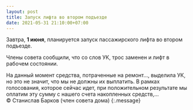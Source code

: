 ```yaml
---
layout: post
title: Запуск лифта во втором подъезде
date: 2021-05-31 21:10:00+07:00
---
```


Завтра, **1 июня**, планируется запуск пассажирского лифта во втором подъезде.

Члены совета сообщили, что со слов УК, трос заменен и лифт в рабочем состоянии.

На данный момент средства, потраченные на ремонт...,  выделила УК, но это не значит, что мы не должны их выплатить.
В рамках голосования, которое сейчас идет, при положительном результате мы оплатим эту сумму с нашего счета накопленных средств,...<br/>
© Станислав Барков (член совета дома)
{:.message}
